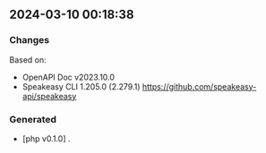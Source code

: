 

## 2024-03-10 00:18:38
### Changes
Based on:
- OpenAPI Doc v2023.10.0 
- Speakeasy CLI 1.205.0 (2.279.1) https://github.com/speakeasy-api/speakeasy
### Generated
- [php v0.1.0] .